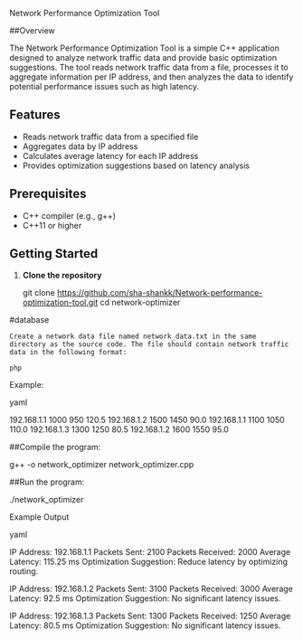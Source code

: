 Network Performance Optimization Tool

##Overview

The Network Performance Optimization Tool is a simple C++ application designed to analyze network traffic data and provide basic optimization suggestions. The tool reads network traffic data from a file, processes it to aggregate information per IP address, and then analyzes the data to identify potential performance issues such as high latency.

## Features

- Reads network traffic data from a specified file
- Aggregates data by IP address
- Calculates average latency for each IP address
- Provides optimization suggestions based on latency analysis

## Prerequisites

- C++ compiler (e.g., g++)
- C++11 or higher

## Getting Started

1. **Clone the repository**

   git clone https://github.com/sha-shankk/Network-performance-optimization-tool.git
   cd network-optimizer

#database

    Create a network data file named network_data.txt in the same directory as the source code. The file should contain network traffic data in the following format:

    php

<IP Address> <Packets Sent> <Packets Received> <Latency in ms>

Example:

yaml

192.168.1.1 1000 950 120.5
192.168.1.2 1500 1450 90.0
192.168.1.1 1100 1050 110.0
192.168.1.3 1300 1250 80.5
192.168.1.2 1600 1550 95.0

##Compile the program:

g++ -o network_optimizer network_optimizer.cpp

##Run the program:

 ./network_optimizer

Example Output

yaml

IP Address: 192.168.1.1
Packets Sent: 2100
Packets Received: 2000
Average Latency: 115.25 ms
Optimization Suggestion: Reduce latency by optimizing routing.

IP Address: 192.168.1.2
Packets Sent: 3100
Packets Received: 3000
Average Latency: 92.5 ms
Optimization Suggestion: No significant latency issues.

IP Address: 192.168.1.3
Packets Sent: 1300
Packets Received: 1250
Average Latency: 80.5 ms
Optimization Suggestion: No significant latency issues.
